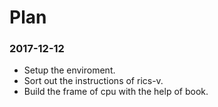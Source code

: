 # Plan

### 2017-12-12

- Setup the enviroment.
- Sort out the instructions of rics-v.
- Build the frame of cpu with the help of book.
